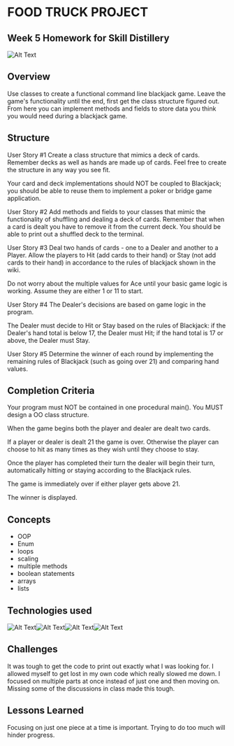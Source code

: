 # FOOD TRUCK PROJECT

## Week 5 Homework for Skill Distillery
![Alt Text](https://media.licdn.com/dms/image/C510BAQGcpYt2uJmayQ/company-logo_200_200/0?e=2159024400&v=beta&t=8O5Shdlep30sQ_juAPhlhUJi1jz-wl7FrJom6oG4cnw)
## Overview
Use classes to create a functional command line blackjack game. Leave the game's functionality until the end, first get the class structure figured out. From here you can implement methods and fields to store data you think you would need during a blackjack game. 
## Structure
User Story #1
Create a class structure that mimics a deck of cards. Remember decks as well as hands are made up of cards. Feel free to create the structure in any way you see fit.

Your card and deck implementations should NOT be coupled to Blackjack; you should be able to reuse them to implement a poker or bridge game application.

User Story #2
Add methods and fields to your classes that mimic the functionality of shuffling and dealing a deck of cards. Remember that when a card is dealt you have to remove it from the current deck. You should be able to print out a shuffled deck to the terminal.

User Story #3
Deal two hands of cards - one to a Dealer and another to a Player. Allow the players to Hit (add cards to their hand) or Stay (not add cards to their hand) in accordance to the rules of blackjack shown in the wiki.

Do not worry about the multiple values for Ace until your basic game logic is working. Assume they are either 1 or 11 to start.

User Story #4
The Dealer's decisions are based on game logic in the program.

The Dealer must decide to Hit or Stay based on the rules of Blackjack: if the Dealer's hand total is below 17, the Dealer must Hit; if the hand total is 17 or above, the Dealer must Stay.

User Story #5
Determine the winner of each round by implementing the remaining rules of Blackjack (such as going over 21) and comparing hand values.
## Completion Criteria
Your program must NOT be contained in one procedural main(). You MUST design a OO class structure.

When the game begins both the player and dealer are dealt two cards.

If a player or dealer is dealt 21 the game is over. Otherwise the player can choose to hit as many times as they wish until they choose to stay.

Once the player has completed their turn the dealer will begin their turn, automatically hitting or staying according to the Blackjack rules.

The game is immediately over if either player gets above 21.

The winner is displayed.
## Concepts
* OOP
* Enum
* loops
* scaling
* multiple methods
* boolean statements
* arrays
* lists

## Technologies used

![Alt Text](http://blog.experts-exchange.com/wp-content/uploads/2012/02/java1.jpg)![Alt Text](http://www.techgeekbuzz.com/wp-content/uploads/2019/03/Eclipse-IDE-300x300.png)![Alt Text](https://4.bp.blogspot.com/-wLNezXDnu_M/WW9FPRuPcZI/AAAAAAAAIfQ/Une2gqnpf3kI2bEIaC8UHQmy93NmOqGBwCLcBGAs/s1600/atom.jpg)![Alt Text](https://i.pinimg.com/originals/27/66/71/276671da1ccff650e3e51a425d52fbda.png)

## Challenges
It was tough to get the code to print out exactly what I was looking for. I allowed myself to get lost in my own code which really slowed me down. I focused on multiple parts at once instead of just one and then moving on. Missing some of the discussions in class made this tough. 
## Lessons Learned
Focusing on just one piece at a time is important. Trying to do too much will hinder progress. 

